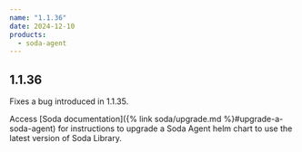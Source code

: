 ```yaml
---
name: "1.1.36"
date: 2024-12-10
products:
  - soda-agent
---
```

## 1.1.36

Fixes a bug introduced in 1.1.35. <br />

Access [Soda documentation]({% link soda/upgrade.md %}#upgrade-a-soda-agent) for instructions to upgrade a Soda Agent helm chart to use the latest version of Soda Library.
